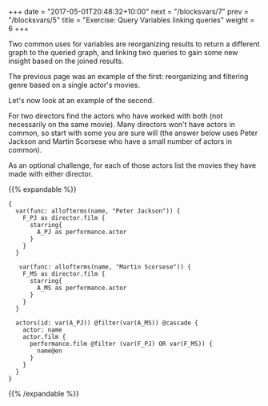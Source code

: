 +++
date = "2017-05-01T20:48:32+10:00"
next = "/blocksvars/7"
prev = "/blocksvars/5"
title = "Exercise: Query Variables linking queries"
weight = 6
+++

Two common uses for variables are reorganizing results to return
a different graph to the queried graph, and linking two queries to gain
some new insight based on the joined results.

The previous page was an example of the first: reorganizing and
filtering genre based on a single actor's movies.

Let's now look at an example of the second.

For two directors find the actors who have worked with both (not
necessarily on the same movie).  Many directors won't have actors in
common, so start with some you are sure will (the answer below uses
Peter Jackson and Martin Scorsese who have a small number of actors in
common).

As an optional challenge, for each
of those actors list the movies they have made with either director.



{{% expandable %}}
```
{
  var(func: allofterms(name, "Peter Jackson")) {
    F_PJ as director.film {
      starring{
        A_PJ as performance.actor
      }
    }
  }

   var(func: allofterms(name, "Martin Scorsese")) {
    F_MS as director.film {
      starring{
        A_MS as performance.actor
      }
    }
  }

  actors(id: var(A_PJ)) @filter(var(A_MS)) @cascade {
    actor: name
    actor.film {
      performance.film @filter (var(F_PJ) OR var(F_MS)) {
      	name@en
      }
    }
  }
}
```  
{{% /expandable %}}

